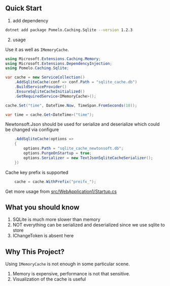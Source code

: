 ## Quick Start

1. add dependency

```bash
dotnet add package Pomelo.Caching.Sqlite --version 1.2.3
```

2. usage

Use it as well as `IMemoryCache`.

```c#
using Microsoft.Extensions.Caching.Memory;
using Microsoft.Extensions.DependencyInjection;
using Pomelo.Caching.Sqlite;

var cache = new ServiceCollection()
    .AddSqliteCache(conf => conf.Path = "sqlite_cache.db")
    .BuildServiceProvider()
    .EnsureSqliteCacheInitialized()
    .GetRequiredService<IMemoryCache>();

cache.Set("time", DateTime.Now, TimeSpan.FromSeconds(10));

var time = cache.Get<DateTime>("time");
```

Newtonsoft.Json should be used for serialize and deserialize which could be changed via configure

```c#
    .AddSqliteCache(options =>
    {
        options.Path = "sqlite_cache_newtonsoft.db";
        options.PurgeOnStartup = true;
        options.Serializer = new TextJsonSqliteCacheSerializer();
    })
```

Cache key prefix is supported

```c#
    cache = cache.WithPrefix("preifx_");
```

Get more usage from [src/WebApplication1/Startup.cs](src/WebApplication1/Startup.cs)

## What you should know

1. SQLite is much more slower than memory
2. NOT everything can be serialized and deserialized since we use sqlite to store
3. IChangeToken is absent here

## Why This Project?

Using `IMemoryCache` is not enough in some particular scene.

1. Memory is expensive, performance is not that sensitive.
2. Visualization of the cache is useful